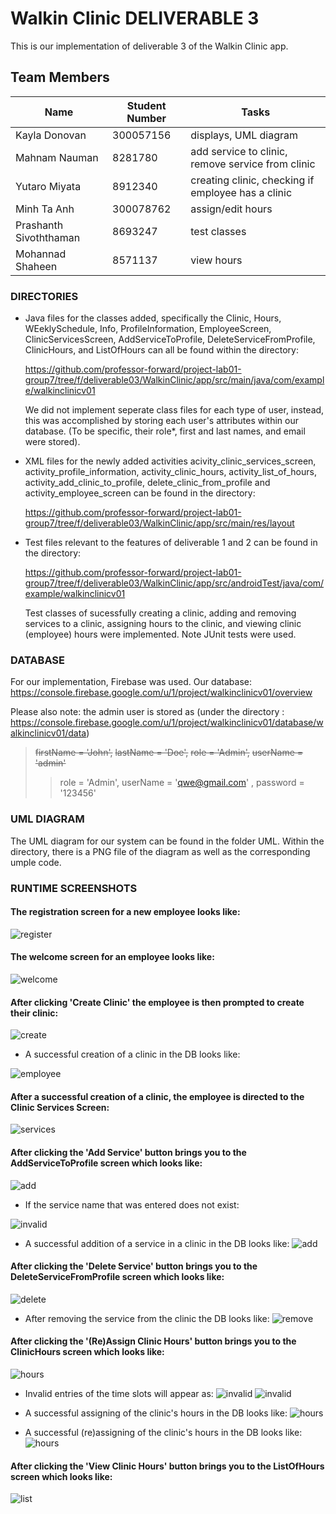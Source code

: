 # Walkin Clinic DELIVERABLE 3

This is our implementation of deliverable 3 of the Walkin Clinic app.

## Team Members
| Name | Student Number | Tasks | 
| --- | --- | --- |
| Kayla Donovan | 300057156 | displays, UML diagram |
| Mahnam Nauman | 8281780 | add service to clinic, remove service from clinic | 
| Yutaro Miyata | 8912340 | creating clinic, checking if employee has a clinic |
| Minh Ta Anh | 300078762 | assign/edit hours |
| Prashanth Sivoththaman | 8693247 | test classes |
| Mohannad Shaheen | 8571137 | view hours |

### DIRECTORIES
- Java files for the classes added, specifically the Clinic, Hours, WEeklySchedule, Info, ProfileInformation, EmployeeScreen, ClinicServicesScreen, AddServiceToProfile, DeleteServiceFromProfile, ClinicHours, and ListOfHours
can all be found within the directory:
	
    https://github.com/professor-forward/project-lab01-group7/tree/f/deliverable03/WalkinClinic/app/src/main/java/com/example/walkinclinicv01

    We did not implement seperate class files for each type of user, instead, this was accomplished by storing each user's attributes 
    within our database.
    (To be specific, their role*, first and last names, and email were stored). 

- XML files for the newly added activities acivity_clinic_services_screen, activity_profile_information, activity_clinic_hours, activity_list_of_hours, activity_add_clinic_to_profile, delete_clinic_from_profile and activity_employee_screen can be found in the directory:
	
    https://github.com/professor-forward/project-lab01-group7/tree/f/deliverable03/WalkinClinic/app/src/main/res/layout

- Test files relevant to the features of deliverable 1 and 2 can be found in the directory: 
	
    https://github.com/professor-forward/project-lab01-group7/tree/f/deliverable03/WalkinClinic/app/src/androidTest/java/com/example/walkinclinicv01 

	Test classes of sucessfully creating a clinic, adding and removing services to a clinic, assigning hours to the clinic, and viewing clinic (employee) hours were implemented.
	Note JUnit tests were used. 
	
### DATABASE
For our implementation, Firebase was used.
Our database: https://console.firebase.google.com/u/1/project/walkinclinicv01/overview

Please also note: the admin user is stored as 
(under the directory : https://console.firebase.google.com/u/1/project/walkinclinicv01/database/walkinclinicv01/data)
> ~~firstName = 'John',~~
> ~~lastName = 'Doe',~~
> ~~role = 'Admin',~~
> ~~userName = 'admin'~~
>>role = 'Admin',
> userName = 'qwe@gmail.com' ,
> password = '123456'

### UML DIAGRAM
The UML diagram for our system can be found in the folder UML. Within the directory, there is a PNG file of the diagram as well as the corresponding umple code.

### RUNTIME SCREENSHOTS

#### The registration screen for a new employee looks like:

![register](https://github.com/professor-forward/project-lab01-group7/blob/f/deliverable03/screenshots/regAsEmployee.png)


#### The welcome screen for an employee looks like:

![welcome](https://github.com/professor-forward/project-lab01-group7/blob/f/deliverable03/screenshots/employeeScreen.png)


#### After clicking 'Create Clinic' the employee is then prompted to create their clinic: 

![create](https://github.com/professor-forward/project-lab01-group7/blob/f/deliverable03/screenshots/createClinic.png)

- A successful creation of a clinic in the DB looks like:

![employee](https://github.com/professor-forward/project-lab01-group7/blob/f/deliverable03/screenshots/db1.PNG)


#### After a successful creation of a clinic, the employee is directed to the Clinic Services Screen:

![services](https://github.com/professor-forward/project-lab01-group7/blob/f/deliverable03/screenshots/clinicServicesScreen.png)

#### After clicking the 'Add Service' button brings you to the AddServiceToProfile screen which looks like:

![add](https://github.com/professor-forward/project-lab01-group7/blob/f/deliverable03/screenshots/addSuccessful.png)

- If the service name that was entered does not exist:

![invalid](https://github.com/professor-forward/project-lab01-group7/blob/f/deliverable03/screenshots/addFail.png)

- A successful addition of a service in a clinic in the DB looks like:
![add](https://github.com/professor-forward/project-lab01-group7/blob/f/deliverable03/screenshots/db2.PNG)

#### After clicking the 'Delete Service' button brings you to the DeleteServiceFromProfile screen which looks like:

![delete](https://github.com/professor-forward/project-lab01-group7/blob/f/deliverable03/screenshots/deleteSuccessful.png)

- After removing the service from the clinic the DB looks like:
![remove](https://github.com/professor-forward/project-lab01-group7/blob/f/deliverable03/screenshots/db1.PNG)


#### After clicking the '(Re)Assign Clinic Hours' button brings you to the ClinicHours screen which looks like:

![hours](https://github.com/professor-forward/project-lab01-group7/blob/f/deliverable03/screenshots/assignHours.png)

- Invalid entries of the time slots will appear as:
![invalid](https://github.com/professor-forward/project-lab01-group7/blob/f/deliverable03/screenshots/reassignHours.png)
![invalid](https://github.com/professor-forward/project-lab01-group7/blob/f/deliverable03/screenshots/invalidHours1.png)

- A successful assigning of the clinic's hours in the DB looks like:
![hours](https://github.com/professor-forward/project-lab01-group7/blob/f/deliverable03/screenshots/db3.PNG)

- A successful (re)assigning of the clinic's hours in the DB looks like:
![hours](https://github.com/professor-forward/project-lab01-group7/blob/f/deliverable03/screenshots/db4.PNG)


#### After clicking the 'View Clinic Hours' button brings you to the ListOfHours screen which looks like:

![list](https://github.com/professor-forward/project-lab01-group7/blob/f/deliverable03/screenshots/viewEditedHours.png)
